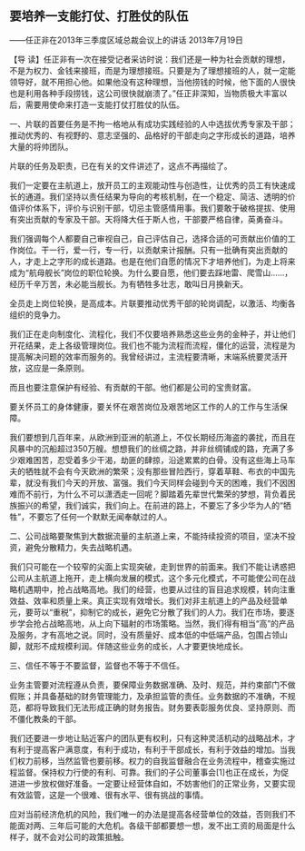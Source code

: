 ## 要培养一支能打仗、打胜仗的队伍

——任正非在2013年三季度区域总裁会议上的讲话
2013年7月19日



【导  读】任正非有一次在接受记者采访时说：我们还是一种为社会贡献的理想，不是为权力、金钱来接班，而是为理想接班。只要是为了理想接班的人，就一定能领导好，就不用担心他。如果他没有这种理想，当他捞钱的时候，他下面的人很快也是利用各种手段捞钱，这公司很快就崩溃了。”任正非深知，当物质极大丰富以后，需要用使命来打造一支能打仗打胜仗的队伍。



一、片联的首要任务是不拘一格地从有成功实践经验的人中选拔优秀专家及干部；推动优秀的、有视野的、意志坚强的、品格好的干部走向之字形成长的道路，培养大量的将帅团队。

片联的任务及职责，已在有关的文件讲述了，这点不再描绘了。

我们一定要在主航道上，放开员工的主观能动性与创造性，让优秀的员工有快速成长的通道。我们坚持以责任结果为导向的考核机制，在一个稳定、简洁、透明的价值评价体系下，评价与识别干部，切忌主管感情用事。我们要敢于破格提拔、使用有突出贡献的专家及干部。天将降大任于斯人也，干部要严格自律，英勇奋斗。

我们强调每个人都要自己审视自己，自己评估自己，选择合适的可贡献出价值的工作岗位。干一行，爱一行，专一行，以贡献来计报酬。只有一批确有突出贡献的人，才走上之字形的成长道路。也是在他们自愿的情况下才培养他们，为走上将来成为“航母舰长”岗位的职位轮换。为什么要自愿，他们要去踩地雷、爬雪山……，经历千辛万苦，未必能当舰长。为有牺牲多壮志，敢叫日月换新天。

全员走上岗位轮换，是高成本。片联要推动优秀干部的轮岗调配，以激活、均衡各组织的竞争力。

我们正在走向制度化、流程化，我们不仅要培养熟悉这些业务的金种子，并让他们开花结果，走上各级管理岗位。我们也不能为流程而流程，僵化的运营，流程是为提高解决问题的效率而服务的。我曾经讲过，主流程要清晰，末端系统要灵活开放，这应是一条原则。

而且也要注意保护有经验、有贡献的干部。他们都是公司的宝贵财富。

要关怀员工的身体健康，要关怀在艰苦岗位及艰苦地区工作的人的工作与生活保障。

我们要想到几百年来，从欧洲到亚洲的航道上，不仅长期经历海盗的袭扰，而且在风暴中的沉船超过350万艘。想想我们的丝绸之路，并非丝绸铺成的路，充满了多少艰难困苦，忍受着多少干渴，劫匪的肆掠，沿途累累的白骨。没有这些海上马车夫的牺牲就不会有今天欧洲的繁荣；没有那些冒险西行，穿着草鞋、布衣的中国先辈，就没有我们今天的开放、富强。我们今天同样会碰到今天的困难，我们不因困难而不前行，为什么不可以潇洒走一回呢？脚踏着先辈世代繁荣的梦想，背负着民族振兴的希望，我们诚实，我们向上。在前进的路上，不要忘了多少华为人的“牺牲”，不要忘了任何一个默默无闻奉献过的人。

二、公司战略要聚焦到大数据流量的主航道上来，不能持续投资的项目，坚决不投资，避免分散精力，失去战略机遇。

我们只可能在一个较窄的尖面上实现突破，走到世界的前面来。我们不能让诱惑把公司从主航道上拖开，走上横向发展的模式，这个多元化模式，不可能使公司在战略机遇期中，抢占战略高地。我们的经营，也要从过往的盲目追求规模，转向注重效益、效率和质量上来。真正实现有效增长。我们对非主航道上的产品及经营单元，要苛以“重税”，抑制它的成长，避免它分散了我们的人力。我们在市场，要逐步学会抢占战略高地，从上向下辐射的市场策略。当然，我们得有相当“高”的产品及服务，才有高地之说。同时，没有质量好、成本低的中低端产品，包围占领山脚，就形不成规模利润。伴随这些业务的成长，人才要更快地成长。

三、信任不等于不要监督，监督也不等于不信任。

业务主管要对流程遵从负责，要保障业务数据准确、及时、规范，并约束部门不做假账；并具备基础的财务管理能力，及承担监管的责任。业务数据的不准确，不规范，都将导致我们无法形成正确的财务报告。财务要表彰服务优良、坚持原则、而不僵化教条的干部。

我们还要进一步地让贴近客户的团队更有权利，只有这种灵活机动的战略战术，才有利于提高客户满意度，有利于成功，有利于干部成长，有利于效益的增加。当我们权力前移，当然监管也要前移。权力的自我监督融合在业务流程中，稽查实施过程监督。保持权力行使的有利、可靠。我们的子公司董事会[1]也正在成长，为促进进一步放权做好准备。一定要让经营体自如，不妨害他们的正常业务，又要实现有效监管，这是一个很难、很有水平、很有挑战的事情。

应对当前经济危机的风险，我们唯一的办法是提高各经营单位的效益，否则我们不能面对两、三年后可能的大危机。各级干部都要想一想，发不出工资的局面是什么样子，就不会对公司的政策抵触。
